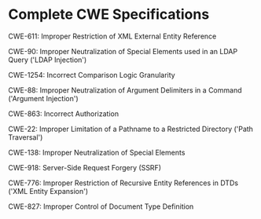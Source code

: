 

# Complete CWE Specifications

CWE-611: Improper Restriction of XML External Entity Reference

CWE-90: Improper Neutralization of Special Elements used in an LDAP Query ('LDAP Injection')

CWE-1254: Incorrect Comparison Logic Granularity

CWE-88: Improper Neutralization of Argument Delimiters in a Command ('Argument Injection')

CWE-863: Incorrect Authorization

CWE-22: Improper Limitation of a Pathname to a Restricted Directory ('Path Traversal')

CWE-138: Improper Neutralization of Special Elements

CWE-918: Server-Side Request Forgery (SSRF)

CWE-776: Improper Restriction of Recursive Entity References in DTDs ('XML Entity Expansion')

CWE-827: Improper Control of Document Type Definition